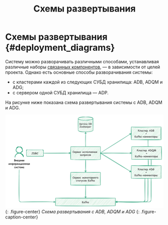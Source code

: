 ﻿---
layout: default
title: Схемы развертывания
nav_order: 2
parent: Эксплуатация
has_children: false
has_toc: false
---

# Схемы развертывания {#deployment_diagrams}

Систему можно разворачивать различными способами, устанавливая различные наборы 
[связанных компонентов]((../../overview/interactions/interactions.md)), — в зависимости от целей проекта. 
Однако есть основные способы разворачивания системы:
* с кластерами каждой из следующих СУБД хранилища: ADB, ADQM и ADG;
* с сервером одной СУБД хранилища — ADP.

На рисунке ниже показана схема развертывания системы с ADB, ADQM и ADG.

<!--
![](deployment_with_3_dbms.png)
{: .figure-center}
*Схема развертывания с ADB, ADQM и ADG*
{: .figure-caption-center}
-->


![](deployment_with_3_dbms-2.png)
{: .figure-center}
*Схема развертывания с ADB, ADQM и ADG*
{: .figure-caption-center}